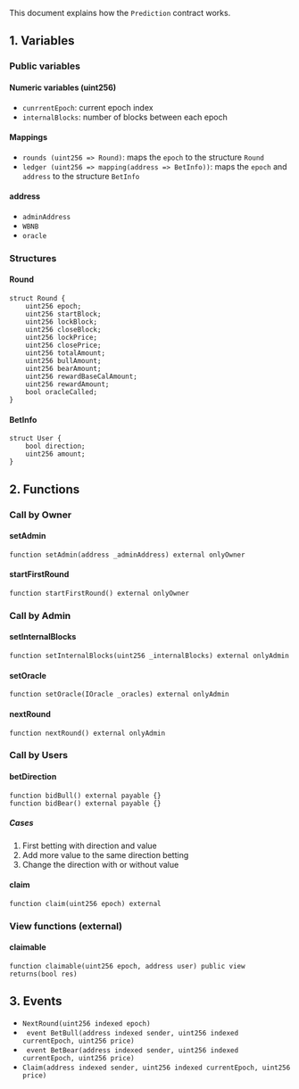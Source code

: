 
This document explains how the `Prediction` contract works.

## 1. Variables

### Public variables

#### Numeric variables (uint256)

- `cunrrentEpoch`: current epoch index
- `internalBlocks`: number of blocks between each epoch

#### Mappings

- `rounds (uint256 => Round)`: maps the `epoch` to the structure `Round`
- `ledger (uint256 => mapping(address => BetInfo))`: maps the `epoch` and `address` to the structure `BetInfo`

#### address

- `adminAddress`
- `WBNB`
- `oracle`

### Structures

#### Round

```
struct Round {
    uint256 epoch;
    uint256 startBlock;
    uint256 lockBlock;
    uint256 closeBlock;
    uint256 lockPrice;
    uint256 closePrice;
    uint256 totalAmount;
    uint256 bullAmount;
    uint256 bearAmount;
    uint256 rewardBaseCalAmount;
    uint256 rewardAmount;
    bool oracleCalled;
}
```

#### BetInfo

```
struct User {
    bool direction;
    uint256 amount;
}
```

## 2. Functions

### Call by Owner

#### setAdmin

```
function setAdmin(address _adminAddress) external onlyOwner
```

#### startFirstRound

```
function startFirstRound() external onlyOwner 
```


### Call by Admin

#### setInternalBlocks

```
function setInternalBlocks(uint256 _internalBlocks) external onlyAdmin 
```

#### setOracle

```
function setOracle(IOracle _oracles) external onlyAdmin
```

#### nextRound

```
function nextRound() external onlyAdmin
```

### Call by Users

#### betDirection

```
function bidBull() external payable {}
function bidBear() external payable {}
```

##### Cases
1. First betting with direction and value 
2. Add more value to the same direction betting
3. Change the direction with or without value

#### claim

```
function claim(uint256 epoch) external 
```

### View functions (external)

#### claimable

```
function claimable(uint256 epoch, address user) public view returns(bool res) 
```

## 3. Events

- `NextRound(uint256 indexed epoch)`
- ` event BetBull(address indexed sender, uint256 indexed currentEpoch, uint256 price)`
- ` event BetBear(address indexed sender, uint256 indexed currentEpoch, uint256 price)`
- `Claim(address indexed sender, uint256 indexed currentEpoch, uint256 price)`


